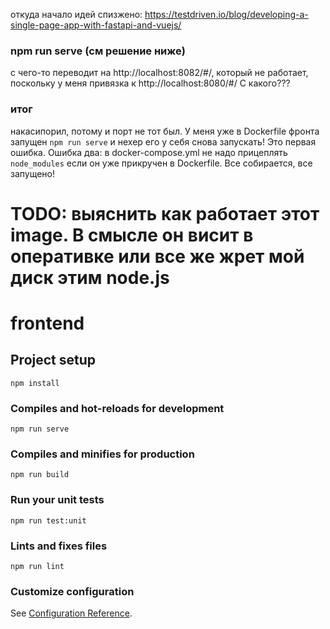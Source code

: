 откуда начало идей спизжено: https://testdriven.io/blog/developing-a-single-page-app-with-fastapi-and-vuejs/

### npm run serve (см решение ниже)
с чего-то переводит на http://localhost:8082/#/, который не работает, поскольку у меня привязка 
к http://localhost:8080/#/
С какого???

### итог
накасипорил, потому и порт не тот был.
У меня уже в Dockerfile фронта запущен `npm run serve` и нехер его у себя снова запускать! Это первая ошибка.
Ошибка два: в docker-compose.yml не надо прицеплять `node_modules` если он уже прикручен в Dockerfile. Все собирается, все запущено!

# TODO: выяснить как работает этот image. В смысле он висит в оперативке или все же жрет мой диск этим node.js


<!--  -->


# frontend

## Project setup
```
npm install
```

### Compiles and hot-reloads for development
```
npm run serve
```

### Compiles and minifies for production
```
npm run build
```

### Run your unit tests
```
npm run test:unit
```

### Lints and fixes files
```
npm run lint
```

### Customize configuration
See [Configuration Reference](https://cli.vuejs.org/config/).
